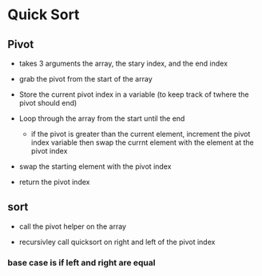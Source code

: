# Quick Sort

## Pivot

- takes 3 arguments the array, the stary index, and the end index

- grab the pivot from the start of the array

- Store the current pivot index in a variable (to keep track of twhere the pivot should end)

- Loop through the array from the start until the end

  - if the pivot is greater than the current element, increment the pivot index variable then swap the currnt element with the element at the pivot index

- swap the starting element with the pivot index

- return the pivot index

## sort

- call the pivot helper on the array

- recursivley call quicksort on right and left of the pivot index

### base case is if left and right are equal
